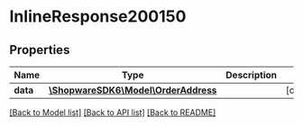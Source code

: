 # InlineResponse200150

## Properties
Name | Type | Description | Notes
------------ | ------------- | ------------- | -------------
**data** | [**\ShopwareSDK6\Model\OrderAddress**](OrderAddress.md) |  | [optional] 

[[Back to Model list]](../../README.md#documentation-for-models) [[Back to API list]](../../README.md#documentation-for-api-endpoints) [[Back to README]](../../README.md)

